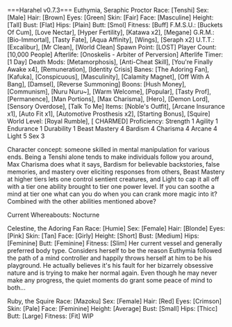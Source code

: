 ===Harahel v0.7.3===
Euthymia, Seraphic Proctor
Race: [Tenshi]
Sex: [Male]
Hair: [Brown]
Eyes: [Green]
Skin: [Fair]
Face: [Masculine]
Height: [Tall]
Bust: [Flat]
Hips: [Plain]
Butt: [Smol]
Fitness: [Buff]
F.M.S.U.: [Buckets Of Cum], [Love Nectar], [Hyper Fertility], [Katawa x2], [Megane]
G.R.M.: [Bio-Immortal], [Tasty Fate], [Aqua Affinity], [Wings], [Seraph x2]
U.T.T.: [Excalibur], [Mr Clean], [World Clean]
Spawn Point: [LOST]
Player Count: [10,000 People]
Afterlife: [Onoskelis - Arbiter of Perversion]
Afterlife Timer: [1 Day]
Death Mods: [Metamorphosis], [Anti-Cheat Skill], [You're Finally Awake x4], [Remuneration], [Identity Crisis]
Banes: [The Adoring Fan], [Kafuka], [Conspicuous], [Masculinity], [Calamity Magnet], [Off With A Bang], [Damsel], [Reverse Summoning]
Boons: [Hush Money], [Communism], [Nuru Nuru~], [Warm Welcome], [Popular], [Tasty Prof], [Permanence], [Man Portions], [Max Charisma], [Hero], [Demon Lord], [Sensory Overdose], [Talk To Me]
Items: [Noble's Outfit], [Arcane Insurance x1], [Auto Fit x1], [Automotive Prosthesis x2], [Starting Bonus], [Squire]
World Level: [Royal Rumble], [ CHARMED]
Proficiency:
Strength 1
Agility 1
Endurance 1
Durability 1
Beast Mastery 4
Bardism 4
Charisma 4
Arcane 4
Light 5
Sex 3

Character concept: someone skilled in mental manipulation for various ends.
Being a Tenshi alone tends to make individuals follow you around, Max Charisma does what it says, Bardism for believable backstories, false memories, and mastery over eliciting responses from others, Beast Mastery at higher tiers lets one control sentient creatures, and Light to cap it all off with a tier one ability brought to tier one power level. If you can soothe a mind at tier one what can you do when you can crank more magic into it? Combined with the other abilities mentioned above?

Current Whereabouts: Nocturne

Celestine, the Adoring Fan
Race: [Humie]
Sex: [Female]
Hair: [Blonde]
Eyes: [Pink]
Skin: [Tan]
Face: [Girly]
Height: [Short]
Bust: [Medium]
Hips: [Feminine]
Butt: [Feminine]
Fitness: [Slim]
Her current vessel and generally preferred body type. Considers herself to be the reason Euthymia followed the path of a mind controller and happily throws herself at him to be his playground. He actually believes it's his fault for her bizarrely obsessive nature and is trying to make her normal again. Even though he may never make any progress, the quiet moments do grant some peace of mind to both...

Ruby, the Squire
Race: [Mazoku]
Sex: [Female]
Hair: [Red]
Eyes: [Crimson]
Skin: [Pale]
Face: [Feminine]
Height: [Average]
Bust: [Small]
Hips: [Thicc]
Butt: [Large]
Fitness: [Fit]
WIP
